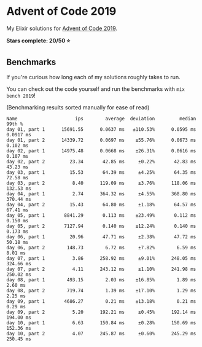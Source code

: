 # Advent of Code 2019

My Elixir solutions for [Advent of Code 2019](https://adventofcode.com/2019).

**Stars complete: 20/50 :star:**

## Benchmarks

If you're curious how long each of my solutions roughly takes to run.

You can check out the code yourself and run the benchmarks with `mix bench 2019`!

(Benchmarking results sorted manually for ease of read)

```
Name                     ips        average  deviation         median         99th %
day 01, part 1      15691.55      0.0637 ms   ±110.53%      0.0595 ms      0.0917 ms
day 01, part 2      14339.72      0.0697 ms    ±55.76%      0.0673 ms       0.102 ms
day 02, part 1      14975.48      0.0668 ms    ±26.31%      0.0616 ms       0.107 ms
day 02, part 2         23.34       42.85 ms     ±0.22%       42.83 ms       43.23 ms
day 03, part 1         15.53       64.39 ms     ±4.25%       64.35 ms       72.58 ms
day 03, part 2          8.40      119.09 ms     ±3.76%      118.06 ms      132.53 ms
day 04, part 1          2.74      364.32 ms     ±4.55%      368.80 ms      370.44 ms
day 04, part 2         15.43       64.80 ms     ±1.18%       64.57 ms       67.41 ms
day 05, part 1       8841.29       0.113 ms    ±23.49%       0.112 ms       0.150 ms
day 05, part 2       7127.94       0.140 ms    ±12.24%       0.140 ms       0.173 ms
day 06, part 1         20.96       47.71 ms     ±2.38%       47.72 ms       50.18 ms
day 06, part 2        148.73        6.72 ms     ±7.82%        6.59 ms        8.01 ms
day 07, part 1          3.86      258.92 ms     ±9.01%      248.05 ms      324.66 ms
day 07, part 2          4.11      243.12 ms     ±1.10%      241.98 ms      250.02 ms
day 08, part 1        493.15        2.03 ms    ±16.85%        1.89 ms        2.60 ms
day 08, part 2        719.74        1.39 ms    ±17.10%        1.29 ms        2.25 ms
day 09, part 1       4686.27        0.21 ms    ±13.18%        0.21 ms        0.29 ms
day 09, part 2          5.20      192.21 ms     ±0.45%      192.14 ms      194.00 ms
day 10, part 1          6.63      150.84 ms     ±0.28%      150.69 ms      152.36 ms
day 10, part 2          4.07      245.87 ms     ±0.60%      245.29 ms      250.45 ms
```
